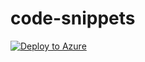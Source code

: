 # code-snippets

[![Deploy to Azure](https://aka.ms/deploytoazurebutton)](https://portal.azure.com/#create/Microsoft.Template/uri/https%3A%2F%2Fgithub.com%2FFretzNuson%2Fcode-snippets%2Fblob%2Fmaster%2Fazuredeploy.json
)
